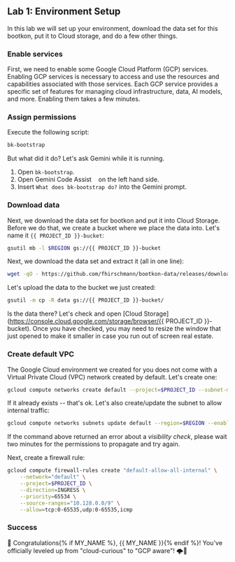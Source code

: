 ## Lab 1: Environment Setup

<walkthrough-tutorial-duration duration="30"></walkthrough-tutorial-duration>
<walkthrough-tutorial-difficulty difficulty="1"></walkthrough-tutorial-difficulty>
<bootkon-cloud-shell-note/>

In this lab we will set up your environment, download the data set for this bootkon, put it to Cloud storage,
and do a few other things.

### Enable services

First, we need to enable some Google Cloud Platform (GCP) services. Enabling GCP services is necessary to access and use the resources and capabilities associated with those services. Each GCP service provides a specific set of features for managing cloud infrastructure, data, AI models, and more. Enabling them takes a few minutes.

<walkthrough-enable-apis apis=
  "storage-component.googleapis.com,
  notebooks.googleapis.com,
  serviceusage.googleapis.com,
  cloudresourcemanager.googleapis.com,
  pubsub.googleapis.com,
  compute.googleapis.com,
  metastore.googleapis.com,
  datacatalog.googleapis.com,
  bigquery.googleapis.com,
  dataplex.googleapis.com,
  datalineage.googleapis.com,
  dataform.googleapis.com,
  dataproc.googleapis.com,
  bigqueryconnection.googleapis.com,
  aiplatform.googleapis.com,
  artifactregistry.googleapis.com">
</walkthrough-enable-apis>

### Assign permissions

Execute the following script:
```bash
bk-bootstrap
```

But what did it do? Let's ask Gemini while it is running.

1. Open  <walkthrough-editor-open-file filePath=".scripts/bk-bootstrap">`bk-bootstrap`</walkthrough-editor-open-file>.
2. Open Gemini Code Assist <img style="vertical-align:middle" src="https://www.gstatic.com/images/branding/productlogos/gemini/v4/web-24dp/logo_gemini_color_1x_web_24dp.png" width="8px" height="8px"> on the left hand side.
3. Insert ``What does bk-bootstrap do?`` into the Gemini prompt.

### Download data

Next, we download the data set for bootkon and put it into Cloud Storage. Before we do that, we create
a bucket where we place the data into. Let's name it ``{{ PROJECT_ID }}-bucket``:
```bash
gsutil mb -l $REGION gs://{{ PROJECT_ID }}-bucket
```

Next, we download the data set and extract it (all in one line):
```bash
wget -qO - https://github.com/fhirschmann/bootkon-data/releases/download/v1.6/data.tar.gz | tar xvzf -
```

Let's upload the data to the bucket we just created:
```bash
gsutil -m cp -R data gs://{{ PROJECT_ID }}-bucket/
```

Is the data there? Let's check and open [Cloud Storage](https://console.cloud.google.com/storage/browser/{{ PROJECT_ID }}-bucket). Once you have checked, you may need to resize the window that just opened
to make it smaller in case you run out of screen real estate.

### Create default VPC

The Google Cloud environment we created for you does not come with a Virtual Private Cloud (VPC) network
created by default. Let's create one:

```bash
gcloud compute networks create default --project=$PROJECT_ID --subnet-mode=auto --bgp-routing-mode="regional"
```

If it already exists -- that's ok. Let's also create/update the subnet to allow internal traffic:

```bash
gcloud compute networks subnets update default --region=$REGION --enable-private-ip-google-access
```

If the command above returned an error about a *visibility check*, please wait two minutes for the permissions to propagate and try again.

Next, create a firewall rule:

```bash
gcloud compute firewall-rules create "default-allow-all-internal" \
    --network="default" \
    --project=$PROJECT_ID \
    --direction=INGRESS \
    --priority=65534 \
    --source-ranges="10.128.0.0/9" \
    --allow=tcp:0-65535,udp:0-65535,icmp
```

### Success

🎉 Congratulations{% if MY_NAME %}, {{ MY_NAME }}{% endif %}! You've officially leveled up from "cloud-curious" to "GCP aware"! 🌩️🚀

